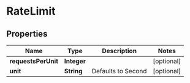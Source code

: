 

# RateLimit

## Properties

Name | Type | Description | Notes
------------ | ------------- | ------------- | -------------
**requestsPerUnit** | **Integer** |  |  [optional]
**unit** | **String** | Defaults to Second |  [optional]



